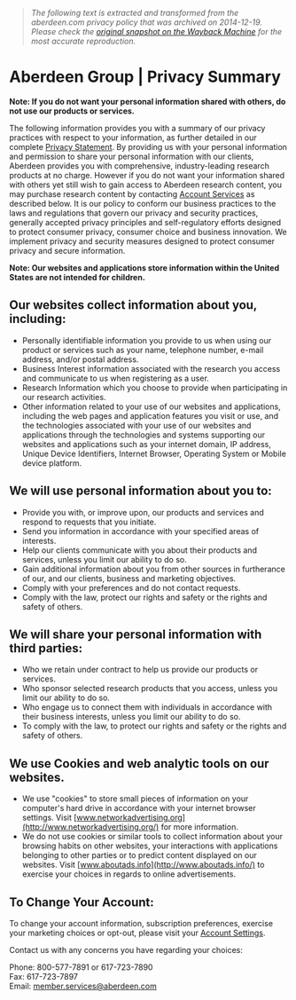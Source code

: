 > *The following text is extracted and transformed from the aberdeen.com privacy policy that was archived on 2014-12-19. Please check the [original snapshot on the Wayback Machine](https://web.archive.org/web/20141219212329id_/http%3A//www.aberdeen.com/_aberdeen/app/privacy-summary-revised.aspx) for the most accurate reproduction.*

# Aberdeen Group | Privacy Summary

**Note: If you do not want your personal information shared with others, do not use our products or services.**

The following information provides you with a summary of our privacy practices with respect to your information, as further detailed in our complete [Privacy Statement](https://web.archive.org/web/20141219212329id_/http%3A//www.aberdeen.com/_aberdeen/app/privacy-policy-revised.aspx). By providing us with your personal information and permission to share your personal information with our clients, Aberdeen provides you with comprehensive, industry-leading research products at no charge. However if you do not want your information shared with others yet still wish to gain access to Aberdeen research content, you may purchase research content by contacting [Account Services](mailto:account.services@aberdeen.com) as described below. It is our policy to conform our business practices to the laws and regulations that govern our privacy and security practices, generally accepted privacy principles and self-regulatory efforts designed to protect consumer privacy, consumer choice and business innovation. We implement privacy and security measures designed to protect consumer privacy and secure information.

**Note: Our websites and applications store information within the United States are not intended for children.**

## Our websites collect information about you, including:

  * Personally identifiable information you provide to us when using our product or services such as your name, telephone number, e-mail address, and/or postal address.
  * Business Interest information associated with the research you access and communicate to us when registering as a user.
  * Research Information which you choose to provide when participating in our research activities.
  * Other information related to your use of our websites and applications, including the web pages and application features you visit or use, and the technologies associated with your use of our websites and applications through the technologies and systems supporting our websites and applications such as your internet domain, IP address, Unique Device Identifiers, Internet Browser, Operating System or Mobile device platform.

  


## We will use personal information about you to:

  * Provide you with, or improve upon, our products and services and respond to requests that you initiate.
  * Send you information in accordance with your specified areas of interests.
  * Help our clients communicate with you about their products and services, unless you limit our ability to do so.
  * Gain additional information about you from other sources in furtherance of our, and our clients, business and marketing objectives.
  * Comply with your preferences and do not contact requests.
  * Comply with the law, protect our rights and safety or the rights and safety of others.

  


## We will share your personal information with third parties:

  * Who we retain under contract to help us provide our products or services.
  * Who sponsor selected research products that you access, unless you limit our ability to do so.
  * Who engage us to connect them with individuals in accordance with their business interests, unless you limit our ability to do so.
  * To comply with the law, to protect our rights and safety or the rights and safety of others.

  


## We use Cookies and web analytic tools on our websites.

  * We use "cookies" to store small pieces of information on your computer's hard drive in accordance with your internet browser settings. Visit [www.networkadvertising.org](http://www.networkadvertising.org/) for more information.
  * We do not use cookies or similar tools to collect information about your browsing habits on other websites, your interactions with applications belonging to other parties or to predict content displayed on our websites. Visit [www.aboutads.info](http://www.aboutads.info/) to exercise your choices in regards to online advertisements.

  


## To Change Your Account:

To change your account information, subscription preferences, exercise your marketing choices or opt-out, please visit your [Account Settings](https://web.archive.org/public/check-identity/account/page.aspx).

Contact us with any concerns you have regarding your choices:

Phone: 800-577-7891 or 617-723-7890  
Fax: 617-723-7897  
Email: [member.services@aberdeen.com](mailto:member.services@aberdeen.com)

